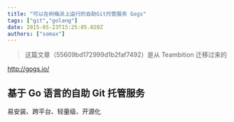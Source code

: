 ```yaml
---
title: "可以在树梅派上运行的自助Git托管服务 Gogs"
tags: ["git","golang"]
date: 2015-05-23T15:25:05.020Z
authors: ["somax"]
---
```


> 这篇文章（55609bd172999d1b2faf7492）是从 Teambition 迁移过来的

<p><a href="http://gogs.io/">http://gogs.io/</a><br></p><h2>基于 Go 语言的自助 Git 托管服务</h2><p>易安装、跨平台、轻量级、开源化</p>
